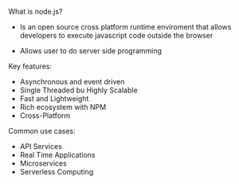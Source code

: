 What is node.js?

- Is an open source cross platform runtime enviroment that allows developers to execute javascript code outside the browser

- Allows user to do server side programming

Key features:

- Asynchronous and event driven
- Single Threaded bu Highly Scalable
- Fast and Lightweight
- Rich ecosystem with NPM
- Cross-Platform

Common use cases:

- API Services
- Real Time Applications
- Microservices
- Serverless Computing

